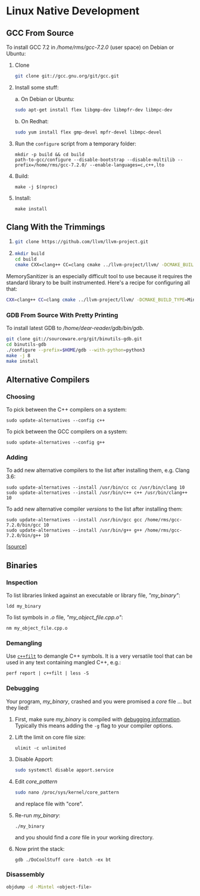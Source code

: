 # Linux Native Development

## GCC From Source

To install GCC 7.2 in */home/rms/gcc-7.2.0* (user space) on Debian or Ubuntu:

1. Clone

   ```sh
   git clone git://gcc.gnu.org/git/gcc.git
   ```

1. Install some stuff:

   a. On Debian or Ubuntu:
   
      ```sh
      sudo apt-get install flex libgmp-dev libmpfr-dev libmpc-dev
      ```
   
   b. On Redhat:
   
      ```sh
      sudo yum install flex gmp-devel mpfr-devel libmpc-devel
      ```

1. Run the `configure` script from a temporary folder:

   ```
   mkdir -p build && cd build
   path-to-gcc/configure --disable-bootstrap --disable-multilib --prefix=/home/rms/gcc-7.2.0/ --enable-languages=c,c++,lto
   ```

5. Build:

   ```
   make -j $(nproc)
   ```
       
6. Install:

   ```
   make install
   ```

## Clang With the Trimmings

1. ```sh
   git clone https://github.com/llvm/llvm-project.git
   ```

2. ```sh
   mkdir build
   cd build
   cmake CXX=clang++ CC=clang cmake ../llvm-project/llvm/ -DCMAKE_BUILD_TYPE=Release -DCMAKE_CXX_COMPILER_LAUNCHER=ccache -DLLVM_ENABLE_PROJECTS="clang;clang-tools-extra;libcxx;libcxxabi;compiler-rt" -DCMAKE_INSTALL_PREFIX=/home/john/llvm -G Ninja
   ```
   
MemorySanitizer is an especially difficult tool to use because it requires the standard library to be built instrumented.
Here's a recipe for configuring all that:

```sh
CXX=clang++ CC=clang cmake ../llvm-project/llvm/ -DCMAKE_BUILD_TYPE=MinSizeRel -DCMAKE_CXX_COMPILER_LAUNCHER=ccache -DLLVM_ENABLE_PROJECTS="clang;clang-tools-extra;libcxx;libcxxabi;compiler-rt" -DLLVM_USE_SANITIZER=Memory -DCMAKE_INSTALL_PREFIX=/home/john/llvm -G Ninja
```

### GDB From Source With Pretty Printing

To install latest GDB to _/home/dear-reader/gdb/bin/gdb_.

```sh
git clone git://sourceware.org/git/binutils-gdb.git
cd binutils-gdb
./configure --prefix=$HOME/gdb --with-python=python3
make -j 8
make install
```

## Alternative Compilers

### Choosing 

To pick between the C++ compilers on a system:

```
sudo update-alternatives --config c++
```

To pick between the GCC compilers on a system:

```
sudo update-alternatives --config g++
```

### Adding

To add new alternative compilers to the list after installing them, e.g. Clang 3.6:

```
sudo update-alternatives --install /usr/bin/cc cc /usr/bin/clang 10
sudo update-alternatives --install /usr/bin/c++ c++ /usr/bin/clang++ 10
```

To add new alternative compiler *versions* to the list after installing them:

```
sudo update-alternatives --install /usr/bin/gcc gcc /home/rms/gcc-7.2.0/bin/gcc 10
sudo update-alternatives --install /usr/bin/g++ g++ /home/rms/gcc-7.2.0/bin/g++ 10
```

[[source](http://stackoverflow.com/a/30742451/671509)]

## Binaries

### Inspection

To list libraries linked against an executable or library file, *"my_binary"*:

```
ldd my_binary
```

To list symbols in *.o* file, *"my_object_file.cpp.o"*:

```
nm my_object_file.cpp.o
```

### Demangling

Use [`c++filt`](https://sourceware.org/binutils/docs/binutils/c_002b_002bfilt.html) to demangle C++ symbols. It is a very versatile tool that can be used in any text containing mangled C++, e.g.:

```
perf report | c++filt | less -S
```

### Debugging

Your program, *my_binary*, crashed and you were promised a *core* file ... but they lied!

1. First, make sure *my_binary* is compiled with [debugging information](https://gcc.gnu.org/onlinedocs/gcc-3.4.5/gcc/Debugging-Options.html).
   Typically this means adding the `-g` flag to your compiler options.

1. Lift the limit on core file size:

   ```
   ulimit -c unlimited
   ```

1. Disable Apport:

   ```sh
   sudo systemctl disable apport.service
   ```

1. Edit _core_pattern_

   ```sh
   sudo nano /proc/sys/kernel/core_pattern
   ```
   
   and replace file with "core".

1. Re-run *my_binary*:

   ```
   ./my_binary
   ```

   and you should find a *core* file in your working directory.

1. Now print the stack:

   ```
   gdb ./DoCoolStuff core -batch -ex bt
   ```

### Disassembly

```sh
objdump -d -Mintel <object-file>
```
